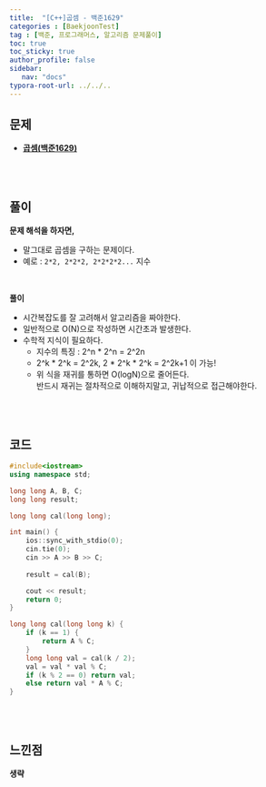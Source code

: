 ```yaml
---
title:  "[C++]곱셈 - 백준1629"
categories : [BaekjoonTest]
tag : [백준, 프로그래머스, 알고리즘 문제풀이]
toc: true
toc_sticky: true
author_profile: false
sidebar:
   nav: "docs"
typora-root-url: ../../..
---
```




## 문제

* **[곱셈(백준1629)](https://www.acmicpc.net/problem/1629)**

<br><br>

## 풀이

**문제 해석을 하자면,**

* 말그대로 곱셈을 구하는 문제이다.
* 예로 : `2*2, 2*2*2, 2*2*2*2...` 지수

<br>

**풀이**

* 시간복잡도를 잘 고려해서 알고리즘을 짜야한다.
* 일반적으로 O(N)으로 작성하면 시간초과 발생한다.
* 수학적 지식이 필요하다. 
  * 지수의 특징 : 2^n * 2^n = 2^2n
  * 2^k * 2^k = 2^2k, 2 * 2^k * 2^k = 2^2k+1 이 가능!
  * 위 식을 재귀를 통하면 O(logN)으로 줄어든다.  
    반드시 재귀는 절차적으로 이해하지말고, 귀납적으로 접근해야한다.


<br><br>

## 코드

```c++
#include<iostream>
using namespace std;

long long A, B, C;
long long result;

long long cal(long long);

int main() {
	ios::sync_with_stdio(0);
	cin.tie(0);
	cin >> A >> B >> C;
	
	result = cal(B);

	cout << result;
	return 0;
}

long long cal(long long k) {
	if (k == 1) {
		return A % C;
	}
	long long val = cal(k / 2);
	val = val * val % C;
	if (k % 2 == 0) return val;
	else return val * A % C;
}
```

<br><br>

## 느낀점

**생략**
